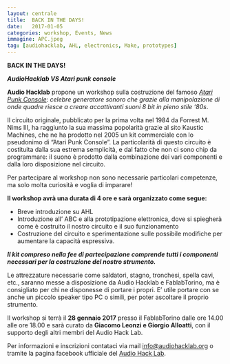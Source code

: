 ```yaml
---
layout: centrale
title:  BACK IN THE DAYS!
date:   2017-01-05
categories: workshop, Events, News
immagine: APC.jpeg
tag: [audiohacklab, AHL, electronics, Make, prototypes]
---
```

**BACK IN THE DAYS!**

***AudioHacklab VS Atari punk console***

**Audio Hacklab** propone un workshop sulla costruzione del famoso *[Atari Punk Console](https://en.wikipedia.org/wiki/Atari_Punk_Console)*:
*celebre generatore sonoro che grazie alla manipolazione di onde quadre riesce a creare accattivanti suoni 8 bit in pieno stile ‘80s*.

Il circuito originale, pubblicato per la prima volta nel 1984 da Forrest M. Nims III, ha raggiunto la sua massima popolarità grazie al sito Kaustic Machines, che ne ha prodotto nel 2005 un kit commerciale con lo pseudonimo di “Atari Punk Console”. La particolarità di questo circuito è costituita dalla sua estrema semplicità, e dal fatto che non ci sono chip da programmare: il suono è prodotto dalla combinazione dei vari componenti e dalla loro disposizione nel circuito.

Per partecipare al workshop non sono necessarie particolari competenze, ma solo molta curiosità e voglia di imparare!

**Il workshop avrà una durata di 4 ore e sarà organizzato come segue:**

* Breve introduzione su AHL
* Introduzione all’ ABC e alla prototipazione elettronica, dove si spiegherà come è
costruito il nostro circuito e il suo funzionamento
* Costruzione del circuito e sperimentazione sulle possibile modifiche per aumentare la
capacità espressiva.   

***Il kit compreso nella fee di partecipazione comprende tutti i componenti necessari per la
costruzione del nostro strumento.***

Le attrezzature necessarie come saldatori, stagno, tronchesi, spella cavi, etc., saranno messe a disposizione da Audio Hacklab e FablabTorino,
ma è consigliato per chi ne disponesse di portare i propri. E’ utile portare con se anche un piccolo speaker tipo PC o simili, per poter ascoltare il proprio strumento.

Il workshop si terrà il **28 gennaio 2017** presso il FablabTorino dalle ore 14.00 alle ore
18.00 e sarà curato da **Giacomo Leonzi e Giorgio Alloatti**, con il supporto degli altri membri del Audio Hack Lab.

Per informazioni e inscrizioni contataci via mail [info@audiohacklab.org](info@audiohacklab.org) o tramite la pagina facebook ufficiale del [Audio Hack Lab](https://www.facebook.com/audiohacklab/).
